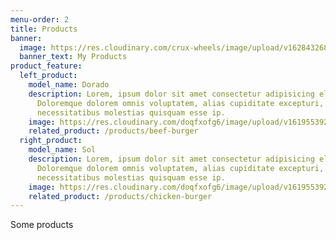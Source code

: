 ```yaml
---
menu-order: 2
title: Products
banner:
  image: https://res.cloudinary.com/crux-wheels/image/upload/v1628432682/banners/banner_k1qc1o.jpg
  banner_text: My Products
product_feature:
  left_product:
    model_name: Dorado
    description: Lorem, ipsum dolor sit amet consectetur adipisicing elit.
      Doloremque dolorem omnis voluptatem, alias cupiditate excepturi,
      necessitatibus molestias quisquam esse ip.
    image: https://res.cloudinary.com/doqfxofg6/image/upload/v1619553928/dorado4_bwc803.png
    related_product: /products/beef-burger
  right_product:
    model_name: Sol
    description: Lorem, ipsum dolor sit amet consectetur adipisicing elit.
      Doloremque dolorem omnis voluptatem, alias cupiditate excepturi,
      necessitatibus molestias quisquam esse ip.
    image: https://res.cloudinary.com/doqfxofg6/image/upload/v1619553920/sol_rr0be6.png
    related_product: /products/chicken-burger
---
```

Some products